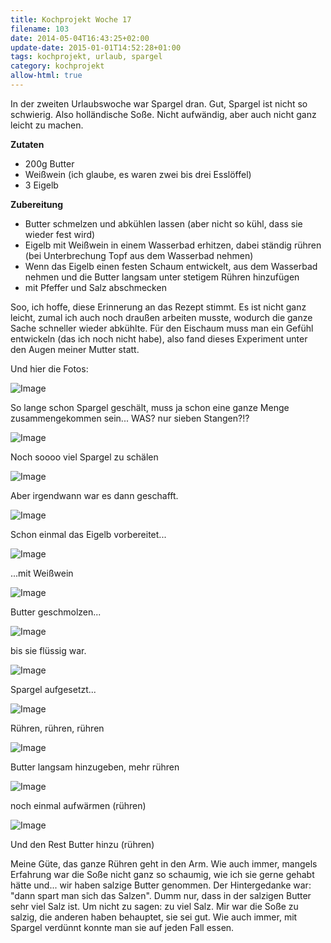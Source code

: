 ```yaml
---
title: Kochprojekt Woche 17
filename: 103
date: 2014-05-04T16:43:25+02:00
update-date: 2015-01-01T14:52:28+01:00
tags: kochprojekt, urlaub, spargel
category: kochprojekt
allow-html: true
---
```


<p>In der zweiten Urlaubswoche war Spargel dran. Gut, Spargel ist nicht so schwierig. Also holländische Soße. Nicht aufwändig, aber auch nicht ganz leicht zu machen.</p>

<p><strong>Zutaten</strong></p>

<ul>
<li>200g Butter</li>

<li>Weißwein (ich glaube, es waren zwei bis drei Esslöffel)</li>

<li>3 Eigelb</li>
</ul>

<p><strong>Zubereitung</strong></p>

<ul>
<li>Butter schmelzen und abkühlen lassen (aber nicht so kühl, dass sie wieder fest wird)</li>

<li>Eigelb mit Weißwein in einem Wasserbad erhitzen, dabei ständig rühren (bei Unterbrechung Topf aus dem Wasserbad nehmen)</li>

<li>Wenn das Eigelb einen festen Schaum entwickelt, aus dem Wasserbad nehmen und die Butter langsam unter stetigem Rühren hinzufügen</li>

<li>mit Pfeffer und Salz abschmecken</li>
</ul>

<p>Soo, ich hoffe, diese Erinnerung an das Rezept stimmt. Es ist nicht ganz leicht, zumal ich auch noch draußen arbeiten musste, wodurch die ganze Sache schneller wieder abkühlte. Für den Eischaum muss man ein Gefühl entwickeln (das ich noch nicht habe), also fand dieses Experiment unter den Augen meiner Mutter statt.</p>

<p>Und hier die Fotos:</p>

<p><img src="https://www.strangerthanusual.de/hosted_files/161/download" alt="Image"></p>

<p>So lange schon Spargel geschält, muss ja schon eine ganze Menge zusammengekommen sein... WAS? nur sieben Stangen?!?</p>

<p><img src="https://www.strangerthanusual.de/hosted_files/162/download" alt="Image"></p>

<p>Noch soooo viel Spargel zu schälen</p>

<p><img src="https://www.strangerthanusual.de/hosted_files/163/download" alt="Image"></p>

<p>Aber irgendwann war es dann geschafft.</p>

<p><img src="https://www.strangerthanusual.de/hosted_files/164/download" alt="Image"></p>

<p>Schon einmal das Eigelb vorbereitet...</p>

<p><img src="https://www.strangerthanusual.de/hosted_files/165/download" alt="Image"></p>

<p>...mit Weißwein</p>

<p><img src="https://www.strangerthanusual.de/hosted_files/166/download" alt="Image"></p>

<p>Butter geschmolzen...</p>

<p><img src="https://www.strangerthanusual.de/hosted_files/167/download" alt="Image"></p>

<p>bis sie flüssig war.</p>

<p><img src="https://www.strangerthanusual.de/hosted_files/168/download" alt="Image"></p>

<p>Spargel aufgesetzt...</p>

<p><img src="https://www.strangerthanusual.de/hosted_files/169/download" alt="Image"></p>

<p>Rühren, rühren, rühren</p>

<p><img src="https://www.strangerthanusual.de/hosted_files/170/download" alt="Image"></p>

<p>Butter langsam hinzugeben, mehr rühren</p>

<p><img src="https://www.strangerthanusual.de/hosted_files/171/download" alt="Image"></p>

<p>noch einmal aufwärmen (rühren)</p>

<p><img src="https://www.strangerthanusual.de/hosted_files/172/download" alt="Image"></p>

<p>Und den Rest Butter hinzu (rühren)</p>

<p>Meine Güte, das ganze Rühren geht in den Arm. Wie auch immer, mangels Erfahrung war die Soße nicht ganz so schaumig, wie ich sie gerne gehabt hätte und... wir haben salzige Butter genommen. Der Hintergedanke war: "dann spart man sich das Salzen". Dumm nur, dass in der salzigen Butter sehr viel Salz ist. Um nicht zu sagen: zu viel Salz. Mir war die Soße zu salzig, die anderen haben behauptet, sie sei gut. Wie auch immer, mit Spargel verdünnt konnte man sie auf jeden Fall essen.</p>


